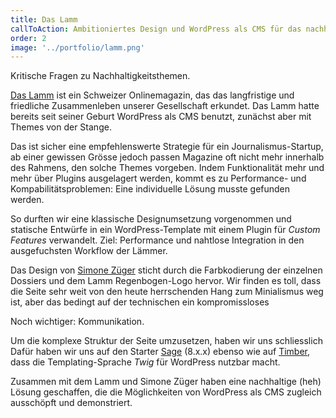 ```yaml
---
title: Das Lamm
callToAction: Ambitioniertes Design und WordPress als CMS für das nachhaltigste Magazin der Schweiz.
order: 2
image: '../portfolio/lamm.png'
---
```


Kritische Fragen zu Nachhaltigkeitsthemen.

<a href="https://daslamm.ch" target="_blank" rel="noopener noreferrer">Das Lamm</a> ist ein Schweizer Onlinemagazin,
das das langfristige und friedliche Zusammenleben unserer Gesellschaft erkundet. Das Lamm hatte bereits seit seiner Geburt
WordPress als CMS benutzt, zunächst aber mit Themes von der Stange.

Das ist sicher eine empfehlenswerte Strategie für ein Journalismus-Startup, ab einer gewissen Grösse jedoch passen Magazine
oft nicht mehr innerhalb des Rahmens, den solche Themes vorgeben. Indem Funktionalität mehr und mehr über Plugins ausgelagert
werden, kommt es zu Performance- und Kompabilitätsproblemen: Eine individuelle Lösung musste gefunden werden.

So durften wir eine klassische Designumsetzung vorgenommen und statische Entwürfe in ein WordPress-Template
mit einem Plugin für _Custom Features_ verwandelt. Ziel: Performance und nahtlose Integration in den ausgefuchsten
Workflow der Lämmer.

Das Design von <a href="#" target="_blank" rel="noopener noreferrer">Simone Züger</a> sticht durch die
Farbkodierung der einzelnen Dossiers und dem Lamm Regenbogen-Logo hervor. Wir finden es toll, dass die Seite sehr weit von den heute
herrschenden Hang zum Minialismus weg ist, aber das bedingt auf der technischen ein kompromissloses

Noch wichtiger: Kommunikation.

Um die komplexe Struktur der Seite umzusetzen, haben wir uns schliesslich Dafür haben wir uns auf den Starter <a href="#" target="_blank" rel="noopener
noreferrer">Sage</a> (8.x.x) ebenso wie auf <a href="#" target="_blank" rel="noopener noreferrer">
Timber</a>, dass die Templating-Sprache _Twig_ für WordPress nutzbar macht.

Zusammen mit dem Lamm und Simone Züger haben eine nachhaltige (heh) Lösung geschaffen, die die Möglichkeiten von WordPress
als CMS zugleich ausschöpft und demonstriert.

